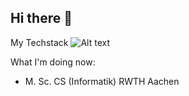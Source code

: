 ## Hi there 👋


My Techstack
![Alt text]('/assets/Laravel.svg')

What I'm doing now:
- M. Sc. CS (Informatik) RWTH Aachen
